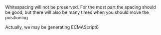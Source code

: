 
Whitespacing will not be preserved.  For the most part the spacing should be good, but there will also be many times when you should move the positioning

Actually, we may be generating ECMAScript6
